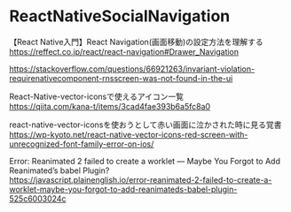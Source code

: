 # ReactNativeSocialNavigation

【React Native入門】React Navigation(画面移動)の設定方法を理解する  
https://reffect.co.jp/react/react-navigation#Drawer_Navigation  

https://stackoverflow.com/questions/66921263/invariant-violation-requirenativecomponent-rnsscreen-was-not-found-in-the-ui  

React-Native-vector-iconsで使えるアイコン一覧  
https://qiita.com/kana-t/items/3cad4fae393b6a5fc8a0  

react-native-vector-iconsを使おうとして赤い画面に泣かされた時に見る覚書  
https://wp-kyoto.net/react-native-vector-icons-red-screen-with-unrecognized-font-family-error-on-ios/  

Error: Reanimated 2 failed to create a worklet — Maybe You Forgot to Add Reanimated’s babel Plugin?  
https://javascript.plainenglish.io/error-reanimated-2-failed-to-create-a-worklet-maybe-you-forgot-to-add-reanimateds-babel-plugin-525c6003024c